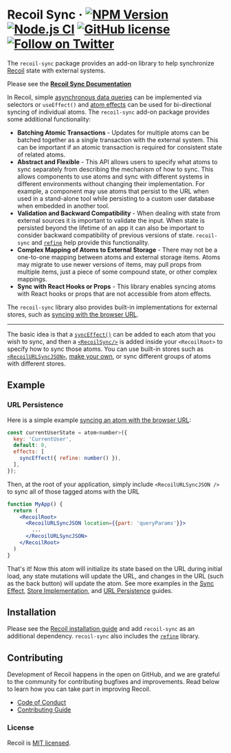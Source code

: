 # Recoil Sync &middot; [![NPM Version](https://img.shields.io/npm/v/recoil-sync)](https://www.npmjs.com/package/recoil-sync) [![Node.js CI](https://github.com/facebookexperimental/Recoil/workflows/Node.js%20CI/badge.svg)](https://github.com/facebookexperimental/Recoil/actions) [![GitHub license](https://img.shields.io/badge/license-MIT-blue.svg)](https://github.com/facebookexperimental/Recoil/blob/main/LICENSE) [![Follow on Twitter](https://img.shields.io/twitter/follow/recoiljs?label=Follow%20Recoil&style=social)](https://twitter.com/recoiljs)

The `recoil-sync` package provides an add-on library to help synchronize [Recoil](https://recoiljs.org/) state with external systems.

Please see the [**Recoil Sync Documentation**](https://recoiljs.org/docs/recoil-sync/introduction)

In Recoil, simple [asynchronous data queries](https://recoiljs.org/docs/guides/asynchronous-data-queries) can be implemented via selectors or `useEffect()` and [atom effects](https://recoiljs.org/docs/guides/atom-effects) can be used for bi-directional syncing of individual atoms.  The `recoil-sync` add-on package provides some additional functionality:

* **Batching Atomic Transactions** - Updates for multiple atoms can be batched together as a single transaction with the external system.  This can be important if an atomic transaction is required for consistent state of related atoms.
* **Abstract and Flexible** - This API allows users to specify what atoms to sync separately from describing the mechanism of how to sync.  This allows components to use atoms and sync with different systems in different environments without changing their implementation.  For example, a component may use atoms that persist to the URL when used in a stand-alone tool while persisting to a custom user database when embedded in another tool.
* **Validation and Backward Compatibility** - When dealing with state from external sources it is important to validate the input.  When state is persisted beyond the lifetime of an app it can also be important to consider backward compatibility of previous versions of state.  `recoil-sync` and [`refine`](https://recoiljs.org/docs/refine/introduction) help provide this functionality.
* **Complex Mapping of Atoms to External Storage** - There may not be a one-to-one mapping between atoms and external storage items.  Atoms may migrate to use newer versions of items, may pull props from multiple items, just a piece of some compound state, or other complex mappings.
* **Sync with React Hooks or Props** - This library enables syncing atoms with React hooks or props that are not accessible from atom effects.

The `recoil-sync` library also provides built-in implementations for external stores, such as [syncing with the browser URL](https://recoiljs.org/docs/recoil-sync/url-persistence).

---

The basic idea is that a [`syncEffect()`](https://recoiljs.org/docs/recoil-sync/sync-effect) can be added to each atom that you wish to sync, and then a [`<RecoilSync/>`](https://recoiljs.org/docs/recoil-sync/api/RecoilSync) is added inside your `<RecoilRoot>` to specify how to sync those atoms.  You can use built-in stores such as [`<RecoilURLSyncJSON>`](https://recoiljs.org/docs/recoil-sync/url-persistence), [make your own](https://recoiljs.org/docs/recoil-sync/implement-store), or sync different groups of atoms with different stores.

## Example

### URL Persistence

Here is a simple example [syncing an atom with the browser URL](https://recoiljs.org/docs/recoil-sync/url-persistence):

```jsx
const currentUserState = atom<number>({
  key: 'CurrentUser',
  default: 0,
  effects: [
    syncEffect({ refine: number() }),
  ],
});
```

Then, at the root of your application, simply include `<RecoilURLSyncJSON />` to sync all of those tagged atoms with the URL

```jsx
function MyApp() {
  return (
    <RecoilRoot>
      <RecoilURLSyncJSON location={{part: 'queryParams'}}>
        ...
      </RecoilURLSyncJSON>
    </RecoilRoot>
  )
}
```

That's it!  Now this atom will initialize its state based on the URL during initial load, any state mutations will update the URL, and changes in the URL (such as the back button) will update the atom.  See more examples in the [Sync Effect](https://recoiljs.org/docs/recoil-sync/sync-effect), [Store Implementation](https://recoiljs.org/docs/recoil-sync/implement-store), and [URL Persistence](https://recoiljs.org/docs/recoil-sync/url-persistence) guides.

## Installation

Please see the [Recoil installation guide](https://recoiljs.org/docs/introduction/installation) and add `recoil-sync` as an additional dependency.  `recoil-sync` also includes the [`refine`](https://recoiljs.org/docs/refine/introduction) library.

## Contributing

Development of Recoil happens in the open on GitHub, and we are grateful to the community for contributing bugfixes and improvements. Read below to learn how you can take part in improving Recoil.

- [Code of Conduct](./CODE_OF_CONDUCT.md)
- [Contributing Guide](./CONTRIBUTING.md)

### License

Recoil is [MIT licensed](./LICENSE).
